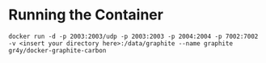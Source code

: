 # Running the Container
	
	docker run -d -p 2003:2003/udp -p 2003:2003 -p 2004:2004 -p 7002:7002 -v <insert your directory here>:/data/graphite --name graphite gr4y/docker-graphite-carbon
